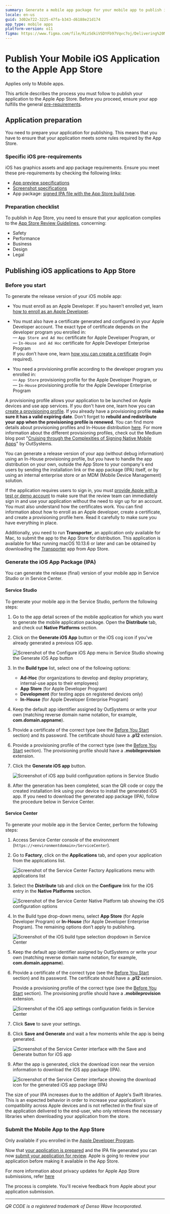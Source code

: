 ```yaml
---
summary: Generate a mobile app package for your mobile app to publish in the Apple App Store.  Distribute your mobile app directly to your company's end users, if you enrolled in the Apple Enterprise Developer Program.
locale: en-us
guid: 3d02e722-3225-47fa-b343-d6188e21d174
app_type: mobile apps
platform-version: o11
figma: https://www.figma.com/file/RizSdkiVSDYFb97Vqvc7oj/Delivering%20Mobile%20Apps?node-id=310:25
---
```


# Publish Your Mobile iOS Application to the Apple App Store

<div class="info" markdown="1">

Applies only to Mobile apps.

</div>

This article describes the process you must follow to publish your application to the Apple App Store. Before you proceed, ensure your app fulfills the general [pre-requirements](publish-app-stores.md).

## Application preparation

You need to prepare your application for publishing. This means that you have to ensure that your application meets some rules required by the App Store.

### Specific iOS pre-requirements

iOS has graphics assets and app package requirements. Ensure you meet these pre-requirements by checking the following links:

* [App preview specifications](https://developer.apple.com/help/app-store-connect/reference/app-preview-specifications)
* [Screenshot specifications](https://developer.apple.com/help/app-store-connect/reference/screenshot-specifications)
* App package: [signed IPA file with the App Store build type](#Generate_the_iOS_App_Package_(IPA)).   

### Preparation checklist

To publish in App Store, you need to ensure that your application complies to the [App Store Review Guidelines](https://developer.apple.com/app-store/review/guidelines/#before-you-submit), concerning:

* Safety
* Performance
* Business
* Design
* Legal

## Publishing iOS applications to App Store

### Before you start

To generate the release version of your iOS mobile app:

* You must enroll as an Apple Developer. If you haven’t enrolled yet, learn [how to enroll as an Apple Developer](https://developer.apple.com/programs/how-it-works/). 

* You must also have a certificate generated and configured in your Apple Developer account. The exact type of certificate depends on the developer program you enrolled in:   
— `App Store and Ad Hoc` certificate for Apple Developer Program, or  
— `In-House and Ad Hoc` certificate for Apple Developer Enterprise Program  
If you don’t have one, learn [how you can create a certificate](https://developer.apple.com/account/ios/certificate/) (login required).

* You  need a provisioning profile according to the developer program you enrolled in:   
— `App Store` provisioning profile for the Apple Developer Program, or  
— `In-House` provisioning profile for the Apple Developer Enterprise Program  

A provisioning profile allows your application to be launched on Apple devices and use app services. If you don't have one, learn how you can [create a provisioning profile](https://help.apple.com/xcode/mac/current/#/devaafd622d2). If you already have a provisioning profile **make sure it has a valid expiring date**. Don't forget to **rebuild and redistribute your app when the provisioning profile is renewed**. You can find more details about provisioning profiles and In-House distribution [here](https://support.apple.com/en-au/guide/deployment-reference-ios/apda0e3426d7/1/web/1.0). For more information about the different provisioning profiles, check out the Medium blog post "[Cruising through the Complexities of Signing Native Mobile Apps](<https://medium.com/outsystems-engineering/cruising-through-the-complexities-of-signing-native-mobile-apps-cc123eb2814b>)" by OutSystems.

You can generate a release version of your app (without debug information) using an In-House provisioning profile, but you have to handle the app distribution on your own, outside the App Store to your company's end users by sending the installation link or the app package (IPA) itself, or by using an internal enterprise store or an MDM (Mobile Device Management) solution.

If the application requires users to sign in, you must [provide Apple with a test or demo account](https://developer.apple.com/help/app-store-connect/reference/app-review-information) to make sure that the review team can immediately sign in and use your application without the need to sign up for an account. You must also understand how the certificates work. You can find information about how to enroll as an Apple developer, create a certificate, and create a provisioning profile here. Read it carefully to make sure you have everything in place.

Additionally, you need to run **Transporter**, an application only available for Mac, to submit the app to the App Store for distribution. This application is available for Mac running macOS 10.13.6 or later and can be obtained by downloading the [Transporter](https://apps.apple.com/us/app/transporter/id1450874784?mt=12) app from App Store.

### Generate the iOS App Package (IPA)

You can generate the release (final) version of your mobile app in Service Studio or in Service Center.

#### Service Studio

To generate your mobile app in the Service Studio, perform the following steps:

1. Go to the app detail screen of the mobile application for which you want to generate the mobile application package. Open the **Distribute** tab, and check out **Native Platforms** section.

1. Click on the **Generate iOS App** button or the iOS cog icon if you've already generated a previous iOS app.

   ![Screenshot of the Configure iOS App menu in Service Studio showing the Generate iOS App button](images/ss-native_platforms-tab-ios2.png "Configure iOS App Menu in Service Studio")

1. In the **Build type** list, select one of the following options:

    * **Ad-Hoc** (for organizations to develop and deploy proprietary, internal-use apps to their employees)
    * **App Store** (for Apple Developer Program)
    * **Development** (for testing apps on registered devices only)
    * **In-House** (for Apple Developer Enterprise Program)

1. Keep the default app identifier assigned by OutSystems or write your own (matching reverse domain name notation, for example, **com.domain.appname**).

1. Provide a certificate of the correct type (see the [Before You Start](#before-you-start) section) and its password. The certificate should have a **.p12** extension.

1. Provide a provisioning profile of the correct type (see the [Before You Start](#before-you-start) section). The provisioning profile should have a **.mobileprovision** extension.

1. Click the **Generate iOS app** button.

    ![Screenshot of iOS app build configuration options in Service Studio](images/ss-native_platforms-configure-ios-app.png "iOS App Build Configuration")

1. After the generation has been completed, scan the QR code or copy the created installation link using your device to install the generated iOS app. If you need to download the generated app package (IPA), follow the procedure below in Service Center.

#### Service Center

To generate your mobile app in the Service Center, perform the following steps:

1. Access Service Center console of the environment (`https://<environmentdomain>/ServiceCenter`).

1. Go to **Factory**, click on the **Applications** tab, and open your application from the applications list.

    ![Screenshot of the Service Center Factory Applications menu with applications list](images/outsystems-service-center-factory-applications-menu.png "Service Center Factory Applications Menu")

1. Select the **Distribute** tab and click on the **Configure** link for the iOS entry in the **Native Platforms** section.

    ![Screenshot of the Service Center Native Platform tab showing the iOS configuration options](images/outsystems-service-center-factory-native-platform-tab-ios.png "Service Center Native Platform iOS Configuration")

1. In the Build type drop-down menu, select **App Store** (for Apple Developer Program) or **In-House** (for Apple Developer Enterprise Program). The remaining options don’t apply to publishing.

    ![Screenshot of the iOS build type selection dropdown in Service Center](images/outsystems-service-center-factory-native-platform-build-type.png "Service Center iOS Build Type Selection")

1. Keep the default app identifier assigned by OutSystems or write your own (matching reverse domain name notation, for example, **com.domain.appname**).

1. Provide a certificate of the correct type (see the [Before You Start](#Before-You-Start) section) and its password. The certificate should have a **.p12** extension.

    Provide a provisioning profile of the correct type (see the [Before You Start](#Before-You-Start) section). The provisioning profile should have a **.mobileprovision** extension.

    ![Screenshot of the iOS app settings configuration fields in Service Center](images/sc-configure-ios-settings.png "Service Center iOS App Settings Configuration")

1. Click **Save** to save your settings.

1. Click **Save and Generate** and wait a few moments while the app is being generated.

    ![Screenshot of the Service Center interface with the Save and Generate button for iOS app](images/sc-select-mabs-version.png "Service Center Generate iOS App")

1. After the app is generated, click the download icon near the version information to download the iOS app package (IPA).

    ![Screenshot of the Service Center interface showing the download icon for the generated iOS app package (IPA)](images/outsystems-service-center-factory-native-platform-download-ios.png "Service Center Download Generated IPA")

<div class="info" markdown="1">

The size of your IPA increases due to the addition of Apple's Swift libraries. This is an expected behavior in order to increase your application's compatibility across Apple devices and is not reflected in the final size of the application delivered to the end-user, who only retrieves the necessary libraries when downloading your application from the store.

</div>

### Submit the Mobile App to the App Store

Only available if you enrolled in the [Apple Developer Program](https://developer.apple.com/programs/).

Now that [your application is prepared](#Application-Preparation) and the IPA file generated you can now [submit your application for review](https://developer.apple.com/help/app-store-connect/manage-submissions-to-app-review/submit-for-review). Apple is going to review your application before making it available in the App Store.

For more information about privacy updates for Apple App Store submissions, refer [here](privacy-updates-for-apple-app-store-submissions.md)

The process is complete. You'll receive feedback from Apple about your application submission.

______________________________________________________________
_QR CODE is a registered trademark of Denso Wave Incorporated._
